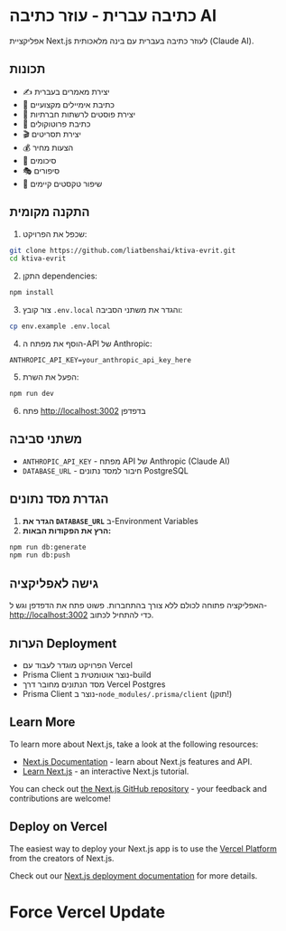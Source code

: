 # כתיבה עברית - עוזר כתיבה AI

אפליקציית Next.js לעוזר כתיבה בעברית עם בינה מלאכותית (Claude AI).

## תכונות

- ✍️ יצירת מאמרים בעברית
- 📧 כתיבת אימיילים מקצועיים
- 📱 יצירת פוסטים לרשתות חברתיות
- 📝 כתיבת פרוטוקולים
- 🎬 יצירת תסריטים
- 💰 הצעות מחיר
- 📖 סיכומים
- 🎭 סיפורים
- 🔧 שיפור טקסטים קיימים

## התקנה מקומית

1. שכפל את הפרויקט:
```bash
git clone https://github.com/liatbenshai/ktiva-evrit.git
cd ktiva-evrit
```

2. התקן dependencies:
```bash
npm install
```

3. צור קובץ `.env.local` והגדר את משתני הסביבה:
```bash
cp env.example .env.local
```

4. הוסף את מפתח ה-API של Anthropic:
```
ANTHROPIC_API_KEY=your_anthropic_api_key_here
```

5. הפעל את השרת:
```bash
npm run dev
```

6. פתח [http://localhost:3002](http://localhost:3002) בדפדפן

## משתני סביבה

- `ANTHROPIC_API_KEY` - מפתח API של Anthropic (Claude AI)
- `DATABASE_URL` - חיבור למסד נתונים PostgreSQL

## הגדרת מסד נתונים

1. **הגדר את `DATABASE_URL`** ב-Environment Variables
2. **הרץ את הפקודות הבאות:**
```bash
npm run db:generate
npm run db:push
```

## גישה לאפליקציה

האפליקציה פתוחה לכולם ללא צורך בהתחברות. פשוט פתח את הדפדפן וגש ל-[http://localhost:3002](http://localhost:3002) כדי להתחיל לכתוב.

## הערות Deployment

- הפרויקט מוגדר לעבוד עם Vercel
- Prisma Client נוצר אוטומטית ב-build
- מסד הנתונים מחובר דרך Vercel Postgres
- Prisma Client נוצר ב-`node_modules/.prisma/client` (תוקן!)

## Learn More

To learn more about Next.js, take a look at the following resources:

- [Next.js Documentation](https://nextjs.org/docs) - learn about Next.js features and API.
- [Learn Next.js](https://nextjs.org/learn) - an interactive Next.js tutorial.

You can check out [the Next.js GitHub repository](https://github.com/vercel/next.js) - your feedback and contributions are welcome!

## Deploy on Vercel

The easiest way to deploy your Next.js app is to use the [Vercel Platform](https://vercel.com/new?utm_medium=default-template&filter=next.js&utm_source=create-next-app&utm_campaign=create-next-app-readme) from the creators of Next.js.

Check out our [Next.js deployment documentation](https://nextjs.org/docs/app/building-your-application/deploying) for more details.
# Force Vercel Update


